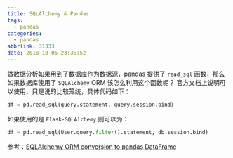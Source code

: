 ```yaml
---
title: SQLAlchemy & Pandas
tags:
  - pandas
categories:
  - pandas
abbrlink: 31333
date: 2018-10-06 23:36:52
---
```


做数据分析如果用到了数据库作为数据源，pandas 提供了 `read_sql` 函数，那么如果数据库使用了 `SQLAlchemy` ORM 该怎么利用这个函数呢？
官方文档上说明可以使用，只是说的比较笼统，具体代码如下：
```python
df = pd.read_sql(query.statement, query.session.bind)
```

如果使用的是 `Flask-SQLAlchemy` 则可以为：

```python
df = pd.read_sql(User.query.filter().statement, db.session.bind)
```

参考：[SQLAlchemy ORM conversion to pandas DataFrame](https://stackoverflow.com/questions/29525808/sqlalchemy-orm-conversion-to-pandas-dataframe)
